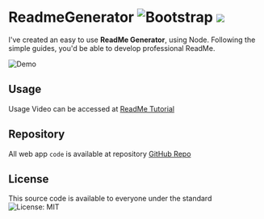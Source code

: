
# ReadmeGenerator ![Bootstrap](https://img.shields.io/badge/Powered%20By-gray) <img src="https://img.shields.io/badge/javascript%20-%23323330.svg?&style=for-the-badge&logo=javascript&logoColor=%23F7DF1E"/> 

  
I've created an easy to use **ReadMe Generator**, using Node.  Following the simple guides, you'd be able to develop professional ReadMe. 

![Demo](../utlis\Untitled.jpg)
 
## Usage

  
Usage Video can be accessed at [ReadMe Tutorial](https://spark.adobe.com/video/xjObNpvfCGpoT)

  

## Repository

  

All web app `code` is available at repository [GitHub Repo](https://github.com/enochj316/Readme-Generator)

  

## License

  
This source code is available to everyone under the standard ![License: MIT](https://img.shields.io/badge/License-MIT-yellow.svg)
